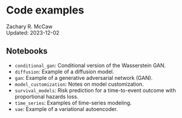 # Code examples

Zachary R. McCaw <br> Updated: 2023-12-02

## Notebooks

* `conditional_gan`: Conditional version of the Wasserstein GAN.
* `diffusion`: Example of a diffusion model.
* `gan`: Example of a generative adversarial network (GAN).
* `model_customization`: Notes on model customization. 
* `survival_models`: Risk prediction for a time-to-event outcome with proportional hazards loss.
* `time_series`: Examples of time-series modeling.
* `vae`: Example of a variational autoencoder.
